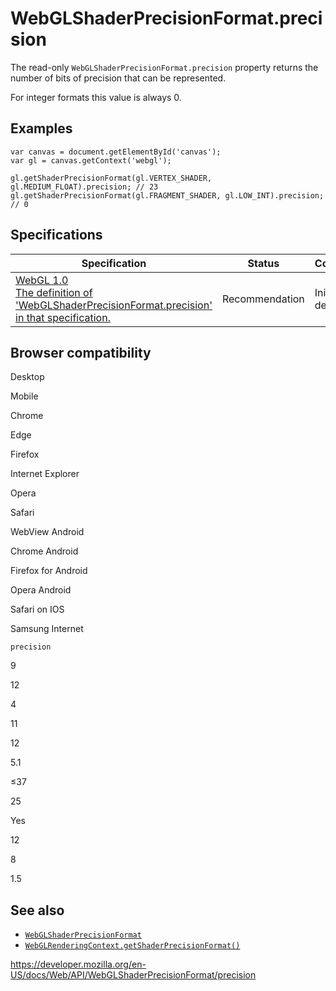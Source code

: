 WebGLShaderPrecisionFormat.precision
====================================

The read-only `WebGLShaderPrecisionFormat.precision` property returns the number of bits of precision that can be represented.

For integer formats this value is always 0.

Examples
--------

    var canvas = document.getElementById('canvas');
    var gl = canvas.getContext('webgl');

    gl.getShaderPrecisionFormat(gl.VERTEX_SHADER, gl.MEDIUM_FLOAT).precision; // 23
    gl.getShaderPrecisionFormat(gl.FRAGMENT_SHADER, gl.LOW_INT).precision; // 0

Specifications
--------------

<table><thead><tr class="header"><th>Specification</th><th>Status</th><th>Comment</th></tr></thead><tbody><tr class="odd"><td><a href="https://www.khronos.org/registry/webgl/specs/latest/1.0/#DOM-WebGLShaderPrecisionFormat-precision">WebGL 1.0<br />
<span class="small">The definition of 'WebGLShaderPrecisionFormat.precision' in that specification.</span></a></td><td><span class="spec-rec">Recommendation</span></td><td>Initial definition.</td></tr></tbody></table>

Browser compatibility
---------------------

Desktop

Mobile

Chrome

Edge

Firefox

Internet Explorer

Opera

Safari

WebView Android

Chrome Android

Firefox for Android

Opera Android

Safari on IOS

Samsung Internet

`precision`

9

12

4

11

12

5.1

≤37

25

Yes

12

8

1.5

See also
--------

-   [`WebGLShaderPrecisionFormat`](../webglshaderprecisionformat)
-   [`WebGLRenderingContext.getShaderPrecisionFormat()`](../webglrenderingcontext/getshaderprecisionformat)

<a href="https://developer.mozilla.org/en-US/docs/Web/API/WebGLShaderPrecisionFormat/precision" class="_attribution-link">https://developer.mozilla.org/en-US/docs/Web/API/WebGLShaderPrecisionFormat/precision</a>
